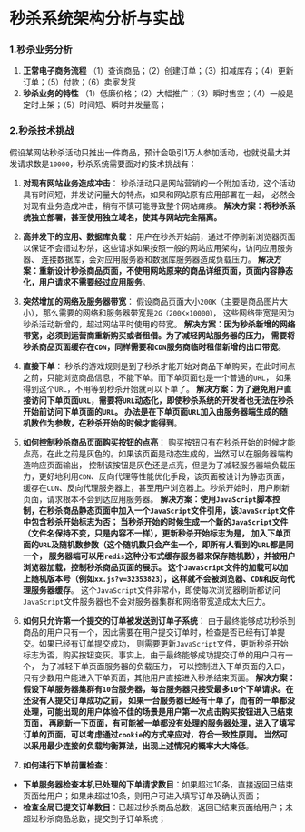 秒杀系统架构分析与实战
===============================================================

### 1.秒杀业务分析

1. **正常电子商务流程**
（1）查询商品；（2）创建订单；（3）扣减库存；（4）更新订单；（5）付款；（6）卖家发货
2. **秒杀业务的特性**
（1）低廉价格；（2）大幅推广；（3）瞬时售空；（4）一般是定时上架；（5）时间短、瞬时并发量高；

### 2.秒杀技术挑战
假设某网站秒杀活动只推出一件商品，预计会吸引1万人参加活动，也就说最大并发请求数是`10000`，秒杀系统需要面对的技术挑战有：

1. **对现有网站业务造成冲击**：
秒杀活动只是网站营销的一个附加活动，这个活动具有时间短，并发访问量大的特点，如果和网站原有应用部署在一起，
必然会对现有业务造成冲击，稍有不慎可能导致整个网站瘫痪。
**解决方案：将秒杀系统独立部署，甚至使用独立域名，使其与网站完全隔离。**

2. **高并发下的应用、数据库负载**：
用户在秒杀开始前，通过不停刷新浏览器页面以保证不会错过秒杀，这些请求如果按照一般的网站应用架构，访问应用服务器、
连接数据库，会对应用服务器和数据库服务器造成负载压力。
**解决方案：重新设计秒杀商品页面，不使用网站原来的商品详细页面，页面内容静态化，用户请求不需要经过应用服务**。

3. **突然增加的网络及服务器带宽**：
假设商品页面大小`200K`（主要是商品图片大小），那么需要的网络和服务器带宽是`2G（200K×10000）`，
这些网络带宽是因为秒杀活动新增的，超过网站平时使用的带宽。
**解决方案：因为秒杀新增的网络带宽，必须到运营商重新购买或者租借。为了减轻网站服务器的压力，
需要将秒杀商品页面缓存在`CDN`，同样需要和`CDN`服务商临时租借新增的出口带宽**。

4. **直接下单**：
秒杀的游戏规则是到了秒杀才能开始对商品下单购买，在此时间点之前，只能浏览商品信息，不能下单。而下单页面也是一个普通的`URL`，
如果得到这个`URL`，不用等到秒杀开始就可以下单了。
**解决方案：为了避免用户直接访问下单页面`URL`，需要将`URL`动态化，即使秒杀系统的开发者也无法在秒杀开始前访问下单页面的`URL`。
办法是在下单页面`URL`加入由服务器端生成的随机数作为参数，在秒杀开始的时候才能得到**。

5. **如何控制秒杀商品页面购买按钮的点亮**：
购买按钮只有在秒杀开始的时候才能点亮，在此之前是灰色的。如果该页面是动态生成的，当然可以在服务器端构造响应页面输出，
控制该按钮是灰色还是点亮，但是为了减轻服务器端负载压力，更好地利用`CDN`、反向代理等性能优化手段，该页面被设计为静态页面，
缓存在`CDN`、反向代理服务器上，甚至用户浏览器上。秒杀开始时，用户刷新页面，请求根本不会到达应用服务器。
**解决方案：使用`JavaScript`脚本控制，在秒杀商品静态页面中加入一个`JavaScript`文件引用，该`JavaScript`文件中包含秒杀开始标志为否；
当秒杀开始的时候生成一个新的`JavaScript`文件（文件名保持不变，只是内容不一样），更新秒杀开始标志为是，
加入下单页面的`URL`及随机数参数（这个随机数只会产生一个，即所有人看到的`URL`都是同一个，
服务器端可以用`redis`这种分布式缓存服务器来保存随机数），并被用户浏览器加载，控制秒杀商品页面的展示。
这个`JavaScript`文件的加载可以加上随机版本号（例如`xx.js?v=32353823`），这样就不会被浏览器、`CDN`和反向代理服务器缓存**。
这个`JavaScript`文件非常小，即使每次浏览器刷新都访问`JavaScript`文件服务器也不会对服务器集群和网络带宽造成太大压力。

6. **如何只允许第一个提交的订单被发送到订单子系统**：
由于最终能够成功秒杀到商品的用户只有一个，因此需要在用户提交订单时，检查是否已经有订单提交。如果已经有订单提交成功，
则需要更新`JavaScript`文件，更新秒杀开始标志为否，购买按钮变灰。事实上，由于最终能够成功提交订单的用户只有一个，
为了减轻下单页面服务器的负载压力， 可以控制进入下单页面的入口，只有少数用户能进入下单页面，其他用户直接进入秒杀结束页面。
**解决方案：假设下单服务器集群有`10`台服务器，每台服务器只接受最多`10`个下单请求。在还没有人提交订单成功之前，
如果一台服务器已经有十单了，而有的一单都没处理，可能出现的用户体验不佳的场景是用户第一次点击购买按钮进入已结束页面，
再刷新一下页面，有可能被一单都没有处理的服务器处理，进入了填写订单的页面，可以考虑通过`cookie`的方式来应对，符合一致性原则。
当然可以采用最少连接的负载均衡算法，出现上述情况的概率大大降低**。

7. **如何进行下单前置检查**：
  + **下单服务器检查本机已处理的下单请求数目**：如果超过10条，直接返回已结束页面给用户；如果未超过10条，则用户可进入填写订单及确认页面；
  + **检查全局已提交订单数目**：已超过秒杀商品总数，返回已结束页面给用户；未超过秒杀商品总数，提交到子订单系统；
